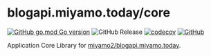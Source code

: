 # blogapi.miyamo.today/core

[![GitHub go.mod Go version](https://img.shields.io/github/go-mod/go-version/miyamo2/blogapi.miyamo.today?filename=%2Fcore%2Fgo.mod&logo=go)](https://img.shields.io/github/go-mod/go-version/miyamo2/blogapi.miyamo.today?filename=%2Fcore%2Fgo.mod&logo=go)
![GitHub Release](https://img.shields.io/github/v/release/miyamo2/blogapi.miyamo.today?filter=core%2F*)
[![codecov](https://codecov.io/github/miyamo2/blogapi.miyamo.today/branch/main/graph/badge.svg?token=FTA7OG7EBM&flag=core)](https://codecov.io/gh/miyamo2/blogapi.miyamo.today)
[![GitHub](https://img.shields.io/github/license/miyamo2/blogapi.miyamo.today)](https://img.shields.io/github/license/miyamo2/blogapi.miyamo.today)

Application Core Library for [miyamo2/blogapi.miyamo.today](https://github.com/miyamo2/blogapi.miyamo.today/federator).
